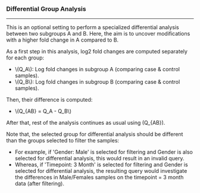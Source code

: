 ### Differential Group Analysis
***
This is an optional setting to perform a specialized differential analysis between two subgroups A and B. 
Here, the aim is to uncover modifications with a higher fold change in A compared to B. 

As a first step in this analysis, log2 fold changes are computed separately for each group:
- \\(Q_A\\): Log fold changes in subgroup A (comparing case & control samples).
- \\(Q_B\\): Log fold changes in subgroup B (comparing case & control samples).

Then, their difference is computed:
- \\(Q_{AB} = Q_A - Q_B\\)

After that, rest of the analysis continues as usual using \(Q_{AB}\).

Note that, the selected group for differential analysis should be different than the groups selected to filter the samples: 
- For example, if 'Gender: Male' is selected for filtering and Gender is also selected for differential analysis, this would result in an invalid query. 
- Whereas, if 'Timepoint: 3 Month' is selected for filtering and Gender is selected for differential analysis, the resulting query would investigate the differences in Male/Females samples on the timepoint = 3 month data (after filtering). 